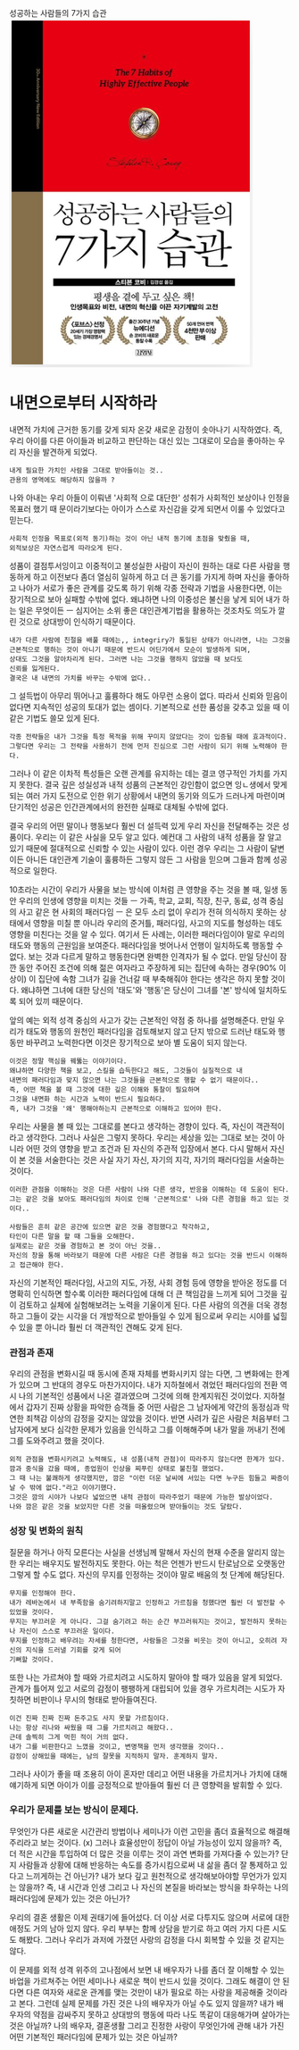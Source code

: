 성공하는 사람들의 7가지 습관
![alt text](../pic/성공7가지.png)

# 내면으로부터 시작하라

내면적 가치에 근거한 동기를 갖게 되자 온갖 새로운 감정이 솟아나기 시작하였다.
즉, 우리 아이를 다른 아이들과 비교하고 판단하는 대신 있는 그대로이 모습을 좋아하는 우리 자신을 발견하게 되었다.
```
내게 필요한 가치인 사람을 그대로 받아들이는 것..
관용의 영역에도 해당하지 않을까 ?
```
나와 아내는 우리 아들이 이뤄낸 '사회적 으로 대단한' 성취가 사회적인 보상이나 인정을 목표러 했기 때
문이라기보다는 아이가 스스로 자신감을 갖게 되면서 이룰 수 있었다고 믿는다.
```
사회적 인정을 목표로(외적 동기)하는 것이 아닌 내적 동기에 초점을 맞췄을 때,
외적보상은 자연스럽게 따라오게 된다.
```

성품이 결점투서잉이고 이중적이고 불성실한 사람이 자신이 원하는 대로 다른 사람을 행동하게 하고
이전보다 좀더 열심히 일하게 하고 더 큰 동기를 가지게 하며 
자신을 좋아하고 나아가 서로가 좋은 관계를 갖도록 하기 위해 각종 전략과 기법을 사용한다면,
이는 장기적으로 보아 실패할 수밖에 없다.
왜냐하면 나의 이중성은 불신을 낳게 되어 내가 하는 일은 무엇이든 ㅡ
심지어는 소위 좋은 대인관계기법을 활용하는 것조차도 의도가 깔린 것으로 상대방이 인식하기 때문이다.

```
내가 다른 사람에 친절을 배풀 때에는,, integriry가 통일된 상태가 아니라면, 나는 그것을
근본적으로 행하는 것이 아니기 때문에 반드시 어딘가에서 모순이 발생하게 되며,
상대도 그것을 알아차리게 된다. 그러면 나는 그것을 행하지 않았을 때 보다도 
신뢰를 잃게된다.
결국은 내 내면의 가치를 바꾸는 수밖에 없다.. 
```
그 설득법이 아무리 뛰어나고 훌륭하다 해도 아무런 소용이 없다.
따라서 신뢰와 믿음이 없다면 지속적인 성공의 토대가 없는 셈이다.
기본적으로 선한 품성을 갖추고 있을 때 이 같은 기법도 쓸모 있게 된다.

```
각종 전략들은 내가 그것을 특정 목적을 위해 꾸미지 않았다는 것이 입증될 때에 효과적이다.
그렇다면 우리는 그 전략을 사용하기 전에 먼저 진심으로 그런 사람이 되기 위해 노력해야 한다.
```

그러나 이 같은 이차적 특성들은 오랜 관계를 유지하는 데는 결코 영구적인 가치를 가지지 못한다.
결국 깊은 성실성과 내적 성품의 근본적인 강인함이 없으면 잉ㄴ생에서 맞게 되는 여러 가지 도전으로
인한 위기 상황에서 내면의 동기와 의도가 드러나게 마련이며 단기적인 성공은 인간관계에서의
완전한 실패로 대체될 수밖에 없다.

결국 우리의 어떤 말이나 행동보다 훨씬 더 설득력 있게 우리 자신을 전달해주는 것은 성품이다.
우리는 이 같은 사실을 모두 알고 있다. 
예컨대 그 사람의 내적 성품을 잘 알고 있기 때문에 절대적으로 신뢰할 수 있는 사람이 있다.
이런 경우 우리는 그 사람이 달변이든 아니든 대인관계 기술이 훌륭하든 그렇지 않든 그 사람을 믿으며
그들과 함께 성공적으로 일한다.

10초라는 시간이 우리가 사물을 보는 방식에 이처럼 큰 영향을 주는 것을 볼 때,
일생 동안 우리의 인생에 영향을 미치는 것들 ㅡ 가족, 학교, 교회, 직장, 친구, 동료,
성격 중심의 사고 같은 현 사회의 패러다임 ㅡ 은 모두 소리 없이 우리가 전혀 의식하지 못하는 
상태에서 영향을 미칠 뿐 아니라 우리의 준거틀, 패러다임, 사고의 지도를 형성하는 데도 영향을 미친다는 
것을 알 수 있다.
여기서 든 사례는, 이러한 패러다임이야 말로 우리의 태도와 행동의 근원임을 보여준다.
패러다임을 벗어나서 언행이 일치하도록 행동할 수 없다.
보는 것과 다르게 말하고 행동한다면 완벽한 인격자가 될 수 없다.
만일 당신이 잠깐 동안 주어진 조건에 의해 젊은 여자라고 주장하게 되는 집단에 속하는 경우(90% 이상이)
이 집단에 속함
그녀가 길을 건너갈 때 부축해줘야 한다는 생각은 하지 못할 것이다. 왜냐하면 그녀에 대한
당신의 '태도'와 '행동'은 당신이 그녀를 '본' 방식에 일치하도록 되어 있끼 때문이다.

앞의 예는 외적 성격 중심의 사고가 갖는 근본적인 약점 중 하나를 설명해준다.
만일 우리가 태도와 행동의 원천인 패러다임을 검토해보지 않고 단지 밖으로 드러난 태도와 행동만 바꾸려고
노력한다면 이것은 장기적으로 보아 별 도움이 되지 않는다.

```
이것은 정말 핵심을 꿰뚫는 이야기이다.
왜냐하면 다양한 책을 보고, 스킬을 습득한다고 해도, 그것들이 실질적으로 내 
내면의 패러다임과 맞지 않으면 나는 그것들을 근본적으로 행할 수 없기 때문이다..
즉, 어떤 책을 볼 때 그것에 대한 깊은 이해와 통찰이 필요하며 
그것을 내면화 하는 시간과 노력이 반드시 필요하다.
즉, 내가 그것을 '왜' 행해야하는지 근본적으로 이해하고 있어야 한다.
```

우리는 사물을 볼 때 있는 그대로를 본다고 생각하는 경향이 있다.
즉, 자신이 객관적이라고 생각한다. 그러나 사실은 그렇지 못하다.
우리는 세상을 있는 그대로 보는 것이 아니라 어떤 것의 영향을 받고 조건과 된 자신의 주관적
입장에서 본다. 다시 말해서 자신이 본 것을 서술한다는 것은 사실 자기 자신, 자기의 지각, 자기의 패러다임을 서술하는 것이다.

```
이러한 관점을 이해하는 것은 다른 사람이 나와 다른 생각, 반응을 이해하는 데 도움이 된다.
그는 같은 것을 보아도 패러다임의 차이로 인해 '근본적으로' 나와 다른 경험을 하고 있는 것이다..

사람들은 흔히 같은 공간에 있으면 같은 것을 경험했다고 착각하고, 
타인이 다른 말을 할 때 그들을 오해한다.
실제로는 같은 것을 경험하고 본 것이 아닌 것을..
자신의 창을 통해 바라보기 때문에 다른 사람은 다른 경험을 하고 있다는 것을 반드시 이해하고 접근해야 한다.
```

자신의 기본적인 패러다임, 사고의 지도, 가정, 사회 경험 등에 영향을 받아온 정도를 더 명확히 인식하면 할수록 이러한 패러다임에 대해 더 큰 책임감을 느끼게 되어 그것을 깊이 검토하고 실체에 실험해보려는 노력을 기울이게 된다. 다른 사람의 의견을 더욱 경청하고 그들이 갖는 시각을 더 개방적으로 받아들일 수 있게 됨으로써 우리는 시야를 넓힐 수 있을 뿐 아니라 훨씬 더 객관적인 견해도 갖게 된다.

### 관점과 존재
우리의 관점을 변화시길 때 동시에 존재 자체를 변화시키지 않는 다면, 그 변화에는 한계가 있으며 그 반대의 경우도 마찬가지이다.
내가 지하철에서 겪었던 패러다임의 전환 역시 나의 기본적인 성품에서 나온 결과였으며 그것에 의해 한계지워진 것이었다.
지하철에서 갑자기 진짜 상황을 파악한 승객들 중 어떤 사람은 그 남자에게 약간의 동정심과 막연한 죄책감 이상의 감정을 갖지는 않았을 것이다.
반면 사려가 깊은 사람은 처음부터 그 남자에게 보다 심각한 문제가 있음을 인식하고 그를 이해해주며 내가 말을 꺼내기 전에 그를 도와주려고 했을 것이다.
```
외적 관점을 변화시키려고 노력해도, 내 성품(내적 관점)이 따라주지 않는다면 한계가 있다.
깜과 중식을 갔을 때에, 종업원이 인상을 찌푸린 상태로 불친절 했었다.
그 때 나는 불쾌하게 생각했지만, 깜은 "이런 더운 날씨에 서있는 다면 누구든 힘들고 짜증이 날 수 밖에 없다."라고 이야기했다.
그것은 깜의 시야가 나보다 넓었으면 내적 관점이 따라주었기 때문에 가능한 발상이었다.
나와 깜은 같은 것을 보았지만 다른 것을 떠올렸으며 받아들이는 것도 달랐다.
```

### 성장 및 변화의 원칙
질문을 하거나 아직 모른다는 사실을 선생님께 말해서 자신의 현재 수준을 알리지 않는 한 우리는 배우지도 발전하지도 못한다.
아는 척은 언젠가 반드시 탄로남으로 오랫동안 그렇게 할 수도 없다.
자신의 무지를 인정하는 것이야 말로 배움의 첫 단계에 해당된다.
```
무지를 인정해야 한다.
내가 레바논에서 내 부족함을 숨기려하지말고 인정하고 가르침을 청했다면 훨씬 더 발전할 수 있었을 것이다.
무지는 부끄러운 게 아니다. 그걸 숨기려고 하는 순간 부끄러워지는 것이고, 발전하지 못하는 나 자신이 스스로 부끄러운 일이다.
무지를 인정하고 배우려는 자세를 청한다면, 사람들은 그것을 비웃는 것이 아니고, 오히려 자신의 지식을 드러낼 기회를 갖게 되어 
기뻐할 것이다.
```
또한 나는 가르쳐야 할 때와 가르치려고 시도하지 말아야 할 때가 있음을 알게 되었다.
관계가 틀어져 있고 서로의 감정이 팽팽하게 대립되어 있을 경우 가르치려는 시도가 자칫하면 비판이나 무시의 형태로 받아들여진다.

```
이건 진짜 진짜 진짜 돈주고도 사지 못할 가르침이다.
나는 항상 리나와 싸웠을 때 그를 가르치려고 해왔다..
근데 솔찍히 그게 먹힌 적이 거의 없다.
내가 그를 비판한다고 느꼈을 것이고, 변명책을 먼저 생각했을 것이다..
감정이 상해있을 때에는, 남의 잘못을 지적하지 말자. 훈계하지 말자.
```
그러나 사이가 좋을 때 조용히 아이 혼자만 데리고 어떤 내용을 가르치거나 가치에 대해 얘기하게 되면 아이가 이를 긍정적으로
받아들여 훨씬 더 큰 영향력을 발휘할 수 있다.

### 우리가 문제를 보는 방식이 문제다.
무엇인가 다른 새로운 시간관리 방법이나 세미나가 이런 고민을 좀더 효율적으로 해결해주리라고 보는 것이다. (x)
그러나 효율성만이 정답이 아닐 가능성이 있지 않을까? 
즉, 더 적은 시간을 투입하여 더 많은 것을 이루는 것이 과연 변화를 가져다줄 수 있는가?
단지 사람들과 상황에 대해 반응하는 속도를 증가시킴으로써 내 삶을 좀더 잘 통제하고 있다고 느끼게하는 건 아닌가?
내가 보다 깊고 원천적으로 생각해보아야할 무언가가 있지는 않을까?
즉, 내 시간과 인생 그리고 나 자신의 본질을 바라보는 방식을 좌우하는 나의 패러다임에 문제가 있는 것은 아닌가?

우리의 결혼 생활은 이제 권태기에 들어섰다. 더 이상 서로 다투지도 않으며 서로에 대한 애정도 거의 남아 있지 않다.
우리 부부는 함께 상담을 받기로 하고 여러 가지 다른 시도도 해봤다. 그러나 우리가 과저에 가졌던 사랑의 감정을 다시 회복할 수 있을 것 같지는 않다.

이 문제를 외적 성격 위주의 고나점에서 보면 내 배우자가 나를 좀더 잘 이해할 수 있는 바업을 가르쳐주는 어떤 세미나나 새로운 책이 반드시 있을 것이다. 그래도 해결이 안 된다면 다른 여자와 새로운 관계를 맺는 것만이 내가 필요로 하는 사랑을 제공해줄 것이라고 본다.
그런데 실제 문제를 가진 것은 나의 배우자가 아닐 수도 있지 않을까?
내가 배우자의 약점을 감싸주지 못하고 상대방의 행동에 따라 나도 똑같이 대응해가며 살아가는 것은 아닐까?
나의 배우자, 결혼생활 그리고 진정한 사랑이 무엇인가에 관해 내가 가진 어떤 기본적인 패러다임에 문제가 있는 것은 아닐까?